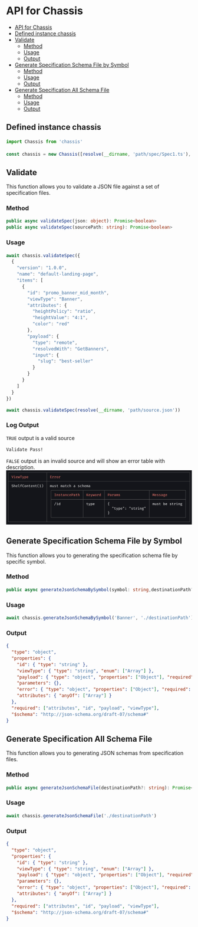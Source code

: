 # API for Chassis

- [API for Chassis](#api-for-chassis)
- [Defined instance chassis](#defined-instance-chassis)
- [Validate](#validate)
  - [Method](#method)
  - [Usage](#usage)
  - [Output](#output)
- [Generate Specification Schema File by Symbol](#generate-specification-schema-file-by-symbol)
  - [Method](#method-1)
  - [Usage](#usage-1)
  - [Output](#output-1)
- [Generate Specification All Schema File](#generate-specification-all-schema-file)
  - [Method](#method-2)
  - [Usage](#usage-2)
  - [Output](#output-2)

## Defined instance chassis

```ts
import Chassis from 'chassis'

const chassis = new Chassis([resolve(__dirname, 'path/spec/Spec1.ts'), resolve(__dirname, 'path/spec/Spec2.ts')])
```

## Validate

This function allows you to validate a JSON file against a set of specification files.

### Method

```ts
public async validateSpec(json: object): Promise<boolean>
public async validateSpec(sourcePath: string): Promise<boolean>
```

### Usage

```ts
await chassis.validateSpec({
  {
    "version": "1.0.0",
    "name": "default-landing-page",
    "items": [
      {
        "id": "promo_banner_mid_month",
        "viewType": "Banner",
        "attributes": {
          "heightPolicy": "ratio",
          "heightValue": "4:1",
          "color": "red"
        },
        "payload": {
          "type": "remote",
          "resolvedWith": "GetBanners",
          "input": {
            "slug": "best-seller"
          }
        }
      }
    ]
  }
})
```

```ts
await chassis.validateSpec(resolve(__dirname, 'path/source.json'))
```

### Log Output

`TRUE` output is a valid source

```bash
Validate Pass!
```

`FALSE` output is an invalid source and will show an error table with description.
![ErrorTable](../asset/error-table.png)

## Generate Specification Schema File by Symbol

This function allows you to generating the specification schema file by specific symbol.

### Method

```ts
public async generateJsonSchemaBySymbol(symbol: string,destinationPath?: string,generateFile = false): Promise<JSONSchema>
```

### Usage

```ts
await chassis.generateJsonSchemaBySymbol('Banner', './destinationPath')
```

### Output

```json
{
  "type": "object",
  "properties": {
    "id": { "type": "string" },
    "viewType": { "type": "string", "enum": ["Array"] },
    "payload": { "type": "object", "properties": ["Object"], "required": ["Array"] },
    "parameters": {},
    "error": { "type": "object", "properties": ["Object"], "required": ["Array"] },
    "attributes": { "anyOf": ["Array"] }
  },
  "required": ["attributes", "id", "payload", "viewType"],
  "$schema": "http://json-schema.org/draft-07/schema#"
}
```

## Generate Specification All Schema File

This function allows you to generating JSON schemas from specification files.

### Method

```ts
public async generateJsonSchemaFile(destinationPath?: string): Promise<Record<string, JSONSchema>>
```

### Usage

```ts
await chassis.generateJsonSchemaFile('./destinationPath')
```

### Output

```json
{
  "type": "object",
  "properties": {
    "id": { "type": "string" },
    "viewType": { "type": "string", "enum": ["Array"] },
    "payload": { "type": "object", "properties": ["Object"], "required": ["Array"] },
    "parameters": {},
    "error": { "type": "object", "properties": ["Object"], "required": ["Array"] },
    "attributes": { "anyOf": ["Array"] }
  },
  "required": ["attributes", "id", "payload", "viewType"],
  "$schema": "http://json-schema.org/draft-07/schema#"
}
```
